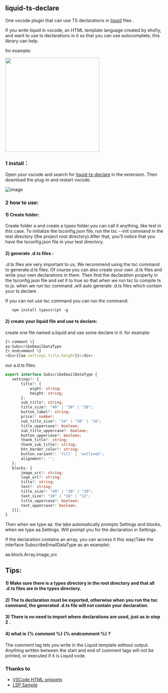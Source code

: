 

## liquid-ts-declare

One vscode plugin that can use TS declarations in [liquid](https://liquidjs.com/) files .

If you write liquid in vscode, an HTML template language created by shofiy, and want to use ts declarations in it so that you can use autocomplete, this library can help.

for example:

<img src="https://user-images.githubusercontent.com/41052302/133552215-0fa2d3bb-a6e0-4b4e-a3ff-a37117563732.jpg" width="300px;height:200px">

### 1 install：

Open your vscode and search for [liquid-ts-declare](https://marketplace.visualstudio.com/items?itemName=liquid-ts-declare.liquid-ts-declare) in the extension. Then download the plug-in and restart vscode.

![image](https://user-images.githubusercontent.com/41052302/133555167-aeec9691-4adc-4dcf-a163-895c0e0bc56e.png)

### 2 how to use:
 #### 1) Create folder: 
   Create folder a and create a types folder.you can call it anything, like test in this case.
 To initialize the tsconfig.json file, run the tsc --init command in the test directory (the project root directory).After that, you'll notice that you have the tsconfig.json     file in your test directory.
      
 #### 2) generate .d.ts files :
  .d.ts files are very important to us, We recommend using the tsc command to generate.d.ts files. Of course you can also create your own .d.ts files and write your own         declarations in them. Then find the declaration property in the tsconfig.json file and set it to true so that when we run tsc to compile ts to js.
  when we run tsc command ,will auto generate .d.ts files which contain your ts declare .
  
 If you can not use tsc command you can run the command:
 ```
    npm install typescript -g
 ```
 #### 2) create your liquid file and use ts declare:
 
 create one file named a.liquid and use some declare in it. for example:
 
 ```javascript
{% comment %} 
aa:SubscribeEmailDataType
{% endcomment %}
<div>{{aa.settings.title.height}}</div>
 ```
 our a.d.ts files:
 
 ```typescript
 export interface SubscribeEmailDataType {
    settings?: {
        title?: {
            wight: string;
            height: string;
        };
        sub_title?: string;
        title_size?: "40" | "30" | "20";
        button_label?: string;
        price?: number;
        sub_title_size?: "24" | "20" | "16";
        title_uppercase?: boolean;
        sub_title_uppercase?: boolean;
        button_uppercase?: boolean;
        thank_title?: string;
        thank_sub_title?: string;
        btn_border_color?: string;
        button_variant?: 'fill' | 'outlined';
        alignment?: '';
    };
    blocks: {
        image_src?: string;
        logo_url?: string;
        title?: string;
        text?: string;
        title_size?: "40" | "30" | "20";
        text_size?: "20" | "16" | "12";
        title_uppercase?: boolean;
        text_uppercase?: boolean;
    }[];
}
 ````
 
 Then when we type aa.  the lake automatically prompts Settings and blocks, when we type aa.Settings. Will prompt you for the declaration in Settings  .
 
 If the declaration contains an array, you can access it this way(Take the interface SubscribeEmailDataType as an example):
 
 aa.block.Array.image_src 
 
 ## Tips:
 
 #### 1) Make sure there is a types directory in the root directory and that all .d.ts files are in the types directory.
 #### 2) The ts declaration must be exported, otherwise when you run the tsc command, the generated .d.ts file will not contain your declaration.
 #### 3) There is no need to import where declarations are used, just as in step 2 .
 #### 4) what is {% comment %} {% endcomment %} ?
The comment tag lets you write in the Liquid template without output. Anything written between the start and end of comment tags will not be printed, or executed if it is Liquid code.
 
 
 ### Thanks to 
  - [VSCode HTML snippets](https://github.com/abusaidm/html-snippets/issues/27#issuecomment-282512411)
  - [LSP Sample](https://code.visualstudio.com/api/language-extensions/language-server-extension-guide)
